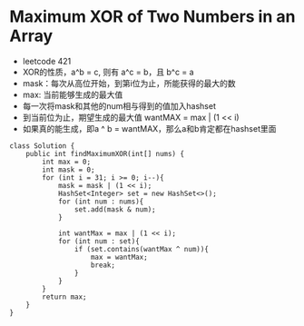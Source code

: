 # Maximum XOR of Two Numbers in an Array
- leetcode 421
- XOR的性质，a^b = c, 则有 a^c = b，且 b^c = a
- mask：每次从高位开始，到第i位为止，所能获得的最大的数
- max:  当前能够生成的最大值
- 每一次将mask和其他的num相与得到的值加入hashset
- 到当前位为止，期望生成的最大值 wantMAX = max | (1 << i)
- 如果真的能生成，即a ^ b = wantMAX，那么a和b肯定都在hashset里面

```
class Solution {
    public int findMaximumXOR(int[] nums) {
        int max = 0;
        int mask = 0;
        for (int i = 31; i >= 0; i--){
            mask = mask | (1 << i);
            HashSet<Integer> set = new HashSet<>();
            for (int num : nums){
                set.add(mask & num);
            }

            int wantMax = max | (1 << i);
            for (int num : set){
                if (set.contains(wantMax ^ num)){
                    max = wantMax;
                    break;
                }
            }
        }
        return max;
    }
}
```